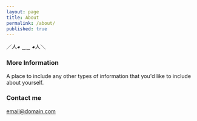 ```yaml
---
layout: page
title: About
permalink: /about/
published: true
---
```


／人◕ ‿‿ ◕人＼

### More Information

A place to include any other types of information that you'd like to include about yourself. 

### Contact me

[email@domain.com](mailto:email@domain.com)
